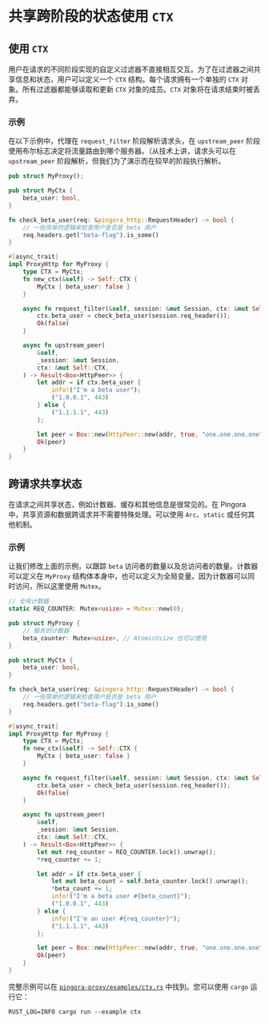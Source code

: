 # 共享跨阶段的状态使用 `CTX`

## 使用 `CTX`
用户在请求的不同阶段实现的自定义过滤器不直接相互交互。为了在过滤器之间共享信息和状态，用户可以定义一个 `CTX` 结构。每个请求拥有一个单独的 `CTX` 对象。所有过滤器都能够读取和更新 `CTX` 对象的成员。`CTX` 对象将在请求结束时被丢弃。

### 示例

在以下示例中，代理在 `request_filter` 阶段解析请求头，在 `upstream_peer` 阶段使用布尔标志决定将流量路由到哪个服务器。（从技术上讲，请求头可以在 `upstream_peer` 阶段解析，但我们为了演示而在较早的阶段执行解析。

```Rust
pub struct MyProxy();

pub struct MyCtx {
    beta_user: bool,
}

fn check_beta_user(req: &pingora_http::RequestHeader) -> bool {
    // 一些简单的逻辑来检查用户是否是 beta 用户
    req.headers.get("beta-flag").is_some()
}

#[async_trait]
impl ProxyHttp for MyProxy {
    type CTX = MyCtx;
    fn new_ctx(&self) -> Self::CTX {
        MyCtx { beta_user: false }
    }

    async fn request_filter(&self, session: &mut Session, ctx: &mut Self::CTX) -> Result<bool> {
        ctx.beta_user = check_beta_user(session.req_header());
        Ok(false)
    }

    async fn upstream_peer(
        &self,
        _session: &mut Session,
        ctx: &mut Self::CTX,
    ) -> Result<Box<HttpPeer>> {
        let addr = if ctx.beta_user {
            info!("I'm a beta user");
            ("1.0.0.1", 443)
        } else {
            ("1.1.1.1", 443)
        };

        let peer = Box::new(HttpPeer::new(addr, true, "one.one.one.one".to_string()));
        Ok(peer)
    }
}
```

## 跨请求共享状态

在请求之间共享状态，例如计数器、缓存和其他信息是很常见的。在 Pingora 中，共享资源和数据跨请求并不需要特殊处理。可以使用 `Arc`、`static` 或任何其他机制。



### 示例

让我们修改上面的示例，以跟踪 `beta` 访问者的数量以及总访问者的数量。计数器可以定义在 `MyProxy` 结构体本身中，也可以定义为全局变量。因为计数器可以同时访问，所以这里使用 `Mutex`。


```Rust
// 全局计数器
static REQ_COUNTER: Mutex<usize> = Mutex::new(0);

pub struct MyProxy {
    // 服务的计数器
    beta_counter: Mutex<usize>, // AtomicUsize 也可以使用
}

pub struct MyCtx {
    beta_user: bool,
}

fn check_beta_user(req: &pingora_http::RequestHeader) -> bool {
    // 一些简单的逻辑来检查用户是否是 beta 用户
    req.headers.get("beta-flag").is_some()
}

#[async_trait]
impl ProxyHttp for MyProxy {
    type CTX = MyCtx;
    fn new_ctx(&self) -> Self::CTX {
        MyCtx { beta_user: false }
    }

    async fn request_filter(&self, session: &mut Session, ctx: &mut Self::CTX) -> Result<bool> {
        ctx.beta_user = check_beta_user(session.req_header());
        Ok(false)
    }

    async fn upstream_peer(
        &self,
        _session: &mut Session,
        ctx: &mut Self::CTX,
    ) -> Result<Box<HttpPeer>> {
        let mut req_counter = REQ_COUNTER.lock().unwrap();
        *req_counter += 1;

        let addr = if ctx.beta_user {
            let mut beta_count = self.beta_counter.lock().unwrap();
            *beta_count += 1;
            info!("I'm a beta user #{beta_count}");
            ("1.0.0.1", 443)
        } else {
            info!("I'm an user #{req_counter}");
            ("1.1.1.1", 443)
        };

        let peer = Box::new(HttpPeer::new(addr, true, "one.one.one.one".to_string()));
        Ok(peer)
    }
}
```

完整示例可以在 [`pingora-proxy/examples/ctx.rs`](../../pingora-proxy/examples/ctx.rs) 中找到。您可以使用 `cargo` 运行它：

```
RUST_LOG=INFO cargo run --example ctx
```